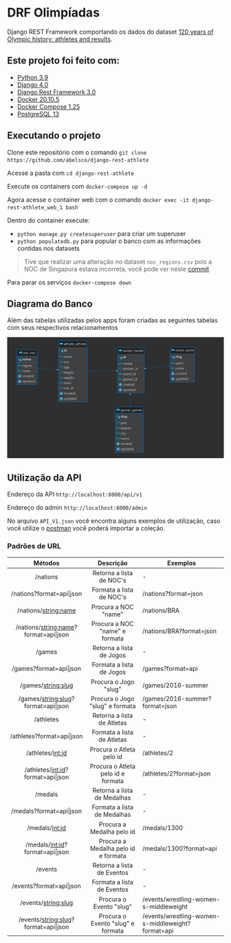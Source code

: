 # DRF Olimpíadas

Django REST Framework comportando os dados do dataset [120 years of Olympic history: athletes and results](https://www.kaggle.com/datasets/heesoo37/120-years-of-olympic-history-athletes-and-results).

## Este projeto foi feito com:
* [Python 3.9](https://www.python.org/)
* [Django 4.0](https://www.djangoproject.com/)
* [Django Rest Framework 3.0](https://www.django-rest-framework.org/)
* [Docker 20.10.5](https://www.docker.com/)
* [Docker Compose 1.25](https://docs.docker.com/compose/)
* [PostgreSQL 13](https://www.postgresql.org/)

## Executando o projeto

Clone este repositório com o comando `git clone https://github.com/abelsco/django-rest-athlete`

Acesse a pasta com `cd django-rest-athlete`

Execute os containers com `docker-compose up -d`

Agora acesse o container web com o comando `docker exec -it django-rest-athlete_web_1 bash`

Dentro do container execute:
* `python manage.py createsuperuser` para criar um superuser
* `python populatedb.py` para popular o banco com as informações contidas nos datasets

> Tive que realizar uma alteração no dataset `noc_regions.csv` pois a NOC de Singapura estava incorreta, você pode ver neste [commit](https://github.com/abelsco/django-rest-athlete/commit/f855681c7cc348c2c4d69736dcb4d276d455fe89)

Para parar os serviços `docker-compose down`

## Diagrama do Banco

Além das tabelas utilizadas pelos apps foram criadas as seguintes tabelas com seus respectivos relacionamentos

![s](./der.png)


## Utilização da API

Endereço da API `http://localhost:8000/api/v1`

Endereço do admin `http://localhost:8000/admin`

No arquivo `API_V1.json` você encontra alguns exemplos de utilização, caso você utilize o [postman](https://www.postman.com/) você poderá importar a coleção.


### Padrões de URL


|                 Métodos                 |              Descrição              | Exemplos                                          |
|:---------------------------------------:|:-----------------------------------:|---------------------------------------------------|
| /nations                                | Retorna a lista de NOC's            | -                                                 |
| /nations?format=api\|json               | Formata a lista de NOC's            | /nations?format=json                              |
| /nations/<string:name>                  | Procura a NOC "name"                | /nations/BRA                                      |
| /nations/<string:name>?format=api\|json | Procura a NOC "name" e formata      | /nations/BRA?format=json                          |
| /games                                  | Retorna a lista de Jogos            | -                                                 |
| /games?format=api\|json                 | Formata a lista de Jogos            | /games?format=api                                 |
| /games/<string:slug>                    | Procura o Jogo "slug"               | /games/2016-summer                                |
| /games/<string:slug>?format=api\|json   | Procura o Jogo "slug" e formata     | /games/2016-summer?format=json                    |
| /athletes                               | Retorna a lista de Atletas          | -                                                 |
| /athletes?format=api\|json              | Formata a lista de Atletas          | -                                                 |
| /athletes/<int:id>                      | Procura o Atleta pelo id            | /athletes/2                                       |
| /athletes/<int:id>?format=api\|json     | Procura o Atleta pelo id e formata  | /athletes/2?format=json                           |
| /medals                                 | Retorna a lista de Medalhas         | -                                                 |
| /medals?format=api\|json                | Formata a lista de Medalhas         | -                                                 |
| /medals/<int:id>                        | Procura a Medalha pelo id           | /medals/1300                                      |
| /medals/<int:id>?format=api\|json       | Procura a Medalha pelo id e formata | /medals/1300?format=api                           |
| /events                                 | Retorna a lista de Eventos          | -                                                 |
| /events?format=api\|json                | Formata a lista de Eventos          | -                                                 |
| /events/<string:slug>                   | Procura o Evento "slug"             | /events/wrestling-women-s-middleweight            |
| /events/<string:slug>?format=api\|json  | Procura o Evento "slug" e formata   | /events/wrestling-women-s-middleweight?format=api |